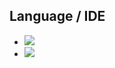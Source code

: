 ## Language / IDE

* <img src="https://img.shields.io/badge/Java-3DDC84?style=flat&logo=Javao&logoColor=white"/>
* <img src="https://img.shields.io/badge/Android Studio-3DDC84?style=flat&logo=Android Studio&logoColor=white"/>
